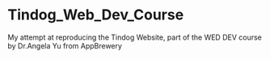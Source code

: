 # Tindog_Web_Dev_Course
My attempt at reproducing the Tindog Website, part of the WED DEV course by Dr.Angela Yu from AppBrewery
